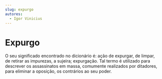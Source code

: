 ```yaml
---
slug: expurgo
autores: 
  - Igor Vinicius
---
```


# Expurgo
O seu significado encontrado no dicionário é: ação de expurgar, de limpar, de retirar as
impurezas, a sujeira; expurgação. Tal termo é utilizado para descrever os assassinatos em massa,
comumente realizados por ditadores, para eliminar a oposição, os contrários ao seu poder.